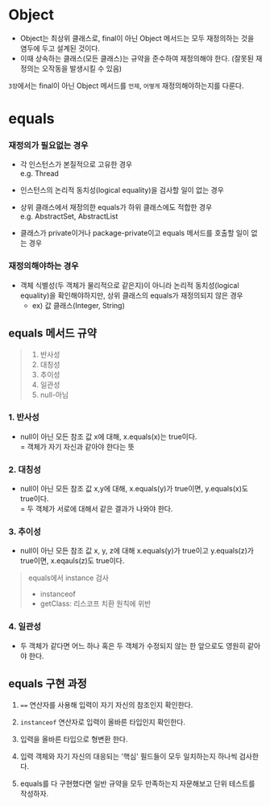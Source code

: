 # Object

- Object는 최상위 클래스로, final이 아닌 Object 메서드는 모두 재정의하는 것을 염두에 두고 설계된 것이다.
- 이때 상속하는 클래스(모든 클래스)는 규약을 준수하여 재정의해야 한다.
  (잘못된 재정의는 오작동을 발생시킬 수 있음)

`3장`에서는 final이 아닌 Object 메서드를 `언제`, `어떻게` 재정의해야하는지를 다룬다.

# equals

### 재정의가 필요없는 경우

- 각 인스턴스가 본질적으로 고유한 경우
  <br/>e.g. Thread

- 인스턴스의 논리적 동치성(logical equality)을 검사할 일이 없는 경우

- 상위 클래스에서 재정의한 equals가 하위 클래스에도 적합한 경우
  <br/>e.g. AbstractSet, AbstractList

- 클래스가 private이거나 package-private이고 equals 메서드를 호출할 일이 없는 경우

### 재정의해야하는 경우

- 객체 식별성(두 객체가 물리적으로 같은지)이 아니라 논리적 동치성(logical equality)을 확인해야하지만, 상위 클래스의
  equals가 재정의되지 않은 경우
  - ex) 값 클래스(Integer, String)

## equals 메서드 규약

> 1.  반사성
> 2.  대칭성
> 3.  추이성
> 4.  일관성
> 5.  null-아님

### 1. 반사성

- null이 아닌 모든 참조 값 x에 대해, x.equals(x)는 true이다.
  <br/>= 객체가 자기 자신과 같아야 한다는 뜻

### 2. 대칭성

- null이 아닌 모든 참조 값 x,y에 대해, x.equals(y)가 true이면, y.equals(x)도 true이다.
  <br/>= 두 객체가 서로에 대해서 같은 결과가 나와야 한다.

### 3. 추이성

- null이 아닌 모든 참조 값 x, y, z에 대해 x.equals(y)가 true이고 y.equals(z)가 true이면, x.eqauls(z)도 true이다.

> equals에서 instance 검사
>
> - instanceof
> - getClass: 리스코프 치환 원칙에 위반

### 4. 일관성

- 두 객체가 같다면 어느 하나 혹은 두 객체가 수정되지 않는 한 앞으로도 영원히 같아야 한다.

## equals 구현 과정

1. `==` 연산자를 사용해 입력이 자기 자신의 참조인지 확인한다.
2. `instanceof` 연산자로 입력이 올바른 타입인지 확인한다.

3. 입력을 올바른 타입으로 형변환 한다.

4. 입력 객체와 자기 자신의 대응되는 '핵심' 필드들이 모두 일치하는지 하나씩 검사한다.
5. equals를 다 구현했다면 일반 규약을 모두 만족하는지 자문해보고 단위 테스트를 작성하자.
